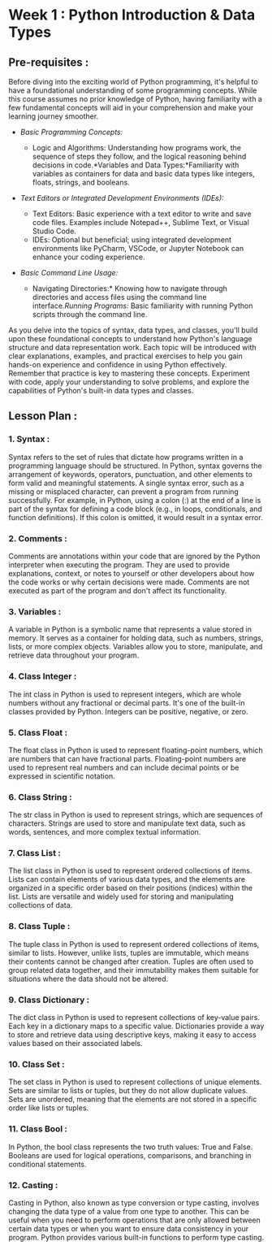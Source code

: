 # Week 1 : Python Introduction & Data Types

## Pre-requisites :

Before diving into the exciting world of Python programming, it's helpful to have a foundational understanding of some programming concepts. While this course assumes no prior knowledge of Python, having familiarity with a few fundamental concepts will aid in your comprehension and make your learning journey smoother.

* *Basic Programming Concepts:*
  - Logic and Algorithms: Understanding how programs work, the sequence of steps they follow, and the logical reasoning behind decisions in code.*Variables and Data Types:*Familiarity with variables as containers for data and basic data types like integers, floats, strings, and booleans.

* *Text Editors or Integrated Development Environments (IDEs):*
  - Text Editors: Basic experience with a text editor to write and save code files. Examples include Notepad++, Sublime Text, or Visual Studio Code.
  - IDEs: Optional but beneficial; using integrated development environments like PyCharm, VSCode, or Jupyter Notebook can enhance your coding experience.

* *Basic Command Line Usage:*
  - Navigating Directories:*
Knowing how to navigate through directories and access files using the command line interface.*Running Programs:*
Basic familiarity with running Python scripts through the command line.

As you delve into the topics of syntax, data types, and classes, you'll build upon these foundational concepts to understand how Python's language structure and data representation work. Each topic will be introduced with clear explanations, examples, and practical exercises to help you gain hands-on experience and confidence in using Python effectively.
Remember that practice is key to mastering these concepts. Experiment with code, apply your understanding to solve problems, and explore the capabilities of Python's built-in data types and classes.

## Lesson Plan :
### 1.	Syntax :
Syntax refers to the set of rules that dictate how programs written in a programming language should be structured. In Python, syntax governs the arrangement of keywords, operators, punctuation, and other elements to form valid and meaningful statements. A single syntax error, such as a missing or misplaced character, can prevent a program from running successfully.
For example, in Python, using a colon (:) at the end of a line is part of the syntax for defining a code block (e.g., in loops, conditionals, and function definitions). If this colon is omitted, it would result in a syntax error.

### 2.	Comments :
Comments are annotations within your code that are ignored by the Python interpreter when executing the program. They are used to provide explanations, context, or notes to yourself or other developers about how the code works or why certain decisions were made. Comments are not executed as part of the program and don't affect its functionality.

### 3.	Variables :
A variable in Python is a symbolic name that represents a value stored in memory. It serves as a container for holding data, such as numbers, strings, lists, or more complex objects. Variables allow you to store, manipulate, and retrieve data throughout your program.

### 4.	Class Integer :
The int class in Python is used to represent integers, which are whole numbers without any fractional or decimal parts. It's one of the built-in classes provided by Python. Integers can be positive, negative, or zero.

### 5.	Class Float :
The float class in Python is used to represent floating-point numbers, which are numbers that can have fractional parts. Floating-point numbers are used to represent real numbers and can include decimal points or be expressed in scientific notation.

### 6.	Class String :
The str class in Python is used to represent strings, which are sequences of characters. Strings are used to store and manipulate text data, such as words, sentences, and more complex textual information.

### 7.	Class List :
The list class in Python is used to represent ordered collections of items. Lists can contain elements of various data types, and the elements are organized in a specific order based on their positions (indices) within the list. Lists are versatile and widely used for storing and manipulating collections of data.

### 8.	Class Tuple :
The tuple class in Python is used to represent ordered collections of items, similar to lists. However, unlike lists, tuples are immutable, which means their contents cannot be changed after creation. Tuples are often used to group related data together, and their immutability makes them suitable for situations where the data should not be altered.

### 9.	Class Dictionary :
The dict class in Python is used to represent collections of key-value pairs. Each key in a dictionary maps to a specific value. Dictionaries provide a way to store and retrieve data using descriptive keys, making it easy to access values based on their associated labels.

### 10.	Class Set :
The set class in Python is used to represent collections of unique elements. Sets are similar to lists or tuples, but they do not allow duplicate values. Sets are unordered, meaning that the elements are not stored in a specific order like lists or tuples.

### 11.	Class Bool :
In Python, the bool class represents the two truth values: True and False. Booleans are used for logical operations, comparisons, and branching in conditional statements.

### 12.	Casting :
Casting in Python, also known as type conversion or type casting, involves changing the data type of a value from one type to another. This can be useful when you need to perform operations that are only allowed between certain data types or when you want to ensure data consistency in your program. Python provides various built-in functions to perform type casting.
